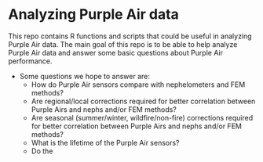 # Analyzing Purple Air data

This repo contains R functions and scripts that could be useful in analyzing Purple Air data.
The main goal of this repo is to be able to help analyze Purple Air data and answer some basic questions about Purple Air performance. 
* Some questions we hope to answer are:
  + How do Purple Air sensors compare with nephelometers and FEM methods?
  + Are regional/local corrections required for better correlation between Purple Airs and nephs and/or FEM methods?
  + Are seasonal (summer/winter, wildfire/non-fire) corrections required for better correlation between Purple Airs and nephs and/or FEM methods?
  + What is the lifetime of the Purple Air sensors?
  + Do the 
